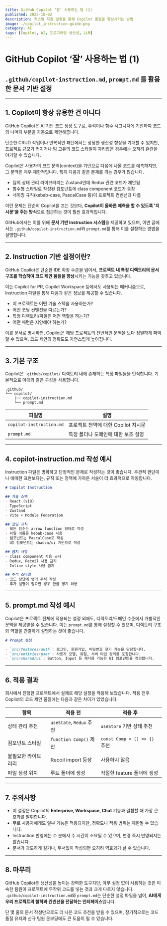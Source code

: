 ```yaml
---
title: GitHub Copilot ‘잘’ 사용하는 법 (1)
published: 2025-10-02
description: 커스텀 지침 설정을 통해 Copilot 품질을 향상시키는 방법
image: ./copilot_instruction-guide.png
category: AI
tags: [Copilot, AI, 프로그래밍 생산성, LLM]
---
```


# GitHub Copilot ‘잘’ 사용하는 법 (1)  
## `.github/copilot-instruction.md`, `prompt.md` 를 활용한 문서 기반 설정

---

## 1. Copilot이 항상 유용한 건 아니다

GitHub Copilot은 AI 기반 코드 생성 도구로, 주석이나 함수 시그니처에 기반하여 코드의 나머지 부분을 자동으로 제안해줍니다.

단순한 CRUD 작업이나 반복적인 패턴에서는 상당한 생산성 향상을 기대할 수 있지만, 프로젝트 규모가 커지거나 팀 고유의 코드 스타일이 자리잡은 경우에는 오히려 혼란을 야기할 수 있습니다.

Copilot은 사용자의 코드 문맥(context)을 기반으로 다음에 나올 코드를 예측하지만, 그 문맥은 매우 제한적입니다. 특히 다음과 같은 문제를 겪는 경우가 많습니다.

- 팀의 상태 관리 라이브러리는 Zustand인데 Redux 관련 코드가 제안됨
- 함수형 스타일로 작성된 컴포넌트에 class component 코드가 등장
- 네이밍 규칙(kebab-case, PascalCase 등)이 프로젝트 컨벤션과 다름

이런 문제는 단순히 Copilot을 끄는 것보다, **Copilot이 올바른 예측을 할 수 있도록 '지시문'을 주는 방식**으로 접근하는 것이 훨씬 효과적입니다.

GitHub에서는 이를 위해 **문서 기반 Instruction 시스템**을 제공하고 있으며, 이번 글에서는 `.github/copilot-instruction.md`와 `prompt.md`를 통해 이를 설정하는 방법을 설명합니다.

---

## 2. Instruction 기반 설정이란?

GitHub Copilot은 단순한 IDE 확장 수준을 넘어서, **프로젝트 내 특정 디렉토리의 문서 구조를 학습하여 코드 제안 품질을 향상**시키는 기능을 갖추고 있습니다.

이는 Copilot for PR, Copilot Workspace 등에서도 사용되는 메커니즘으로, Instruction 파일을 통해 다음과 같은 정보를 제공할 수 있습니다.

- 이 프로젝트는 어떤 기술 스택을 사용하는가?
- 어떤 코딩 컨벤션을 따르는가?
- 특정 디렉토리/파일은 어떤 역할을 하는가?
- 어떤 패턴은 지양해야 하는가?

이를 문서로 명시하면, Copilot은 해당 프로젝트의 전반적인 문맥을 보다 정밀하게 파악할 수 있으며, 코드 제안의 정확도도 자연스럽게 높아집니다.

---

## 3. 기본 구조

Copilot은 `.github/copilot/` 디렉토리 내에 존재하는 특정 파일들을 인식합니다. 기본적으로 아래와 같은 구성을 사용합니다.

```
.github/
└── copilot/
    ├── copilot-instruction.md
    └── prompt.md
```

| 파일명 | 설명 |
|--------|------|
| `copilot-instruction.md` | 프로젝트 전역에 대한 Copilot 지시문 |
| `prompt.md` | 특정 폴더나 도메인에 대한 보조 설명 |

---

## 4. copilot-instruction.md 작성 예시

Instruction 파일은 명확하고 단정적인 문체로 작성하는 것이 좋습니다. 주관적 판단이나 애매한 표현보다는, 규칙 또는 정책에 가까운 서술이 더 효과적으로 작동합니다.

```md
# Copilot Instruction

## 기술 스택
- React (v18)
- TypeScript
- Zustand
- Vite + Module Federation

## 코딩 규칙
- 모든 함수는 arrow function 형태로 작성
- 파일 이름은 kebab-case 사용
- 컴포넌트는 PascalCase로 작성
- UI 컴포넌트는 shadcn/ui 기반으로 작성

## 금지 사항
- class component 사용 금지
- Redux, Recoil 사용 금지
- Inline style 사용 금지

## 주석 스타일
- 코드 상단에 영어 주석 작성
- 추가 설명이 필요한 경우 한글 병기 허용
```

---

## 5. prompt.md 작성 예시

Copilot은 프로젝트 전체에 적용되는 설정 외에도, 디렉토리/도메인 수준에서 개별적인 문맥을 제공받을 수 있습니다. 이는 `prompt.md`를 통해 설정할 수 있으며, 디렉토리 구조와 역할을 간결하게 설명하는 것이 좋습니다.

```md
# Prompt 설정

- `src/features/auth`: 로그인, 회원가입, 비밀번호 찾기 기능을 담당합니다.
- `src/entities/user`: 사용자 모델, 유틸, 서버 타입 정의를 포함합니다.
- `src/shared/ui`: Button, Input 등 재사용 가능한 UI 컴포넌트를 정의합니다.
```

---

## 6. 적용 결과

회사에서 진행한 프로젝트에서 실제로 해당 설정을 적용해 보았습니다. 적용 전후 Copilot의 코드 제안 품질에는 다음과 같은 차이가 있었습니다.

| 항목 | 적용 전 | 적용 후 |
|------|---------|---------|
| 상태 관리 추천 | `useState`, `Redux` 추천 | `useStore` 기반 상태 추천 |
| 컴포넌트 스타일 | `function Comp()` 제안 | `const Comp = () => {}` 추천 |
| 불필요한 라이브러리 | Recoil import 등장 | 사용하지 않음 |
| 파일 생성 위치 | 루트 폴더에 생성 | 적절한 feature 폴더에 생성 |

---

## 7. 주의사항

- 이 설정은 Copilot의 **Enterprise, Workspace, Chat** 기능과 결합할 때 가장 큰 효과를 발휘합니다.
- 무료 사용자에게도 일부 기능은 적용되지만, 정확도나 적용 범위는 제한될 수 있습니다.
- Instruction 반영에는 수 분에서 수 시간이 소요될 수 있으며, 변경 즉시 반영되지는 않습니다.
- 문서가 과도하게 길거나, 두서없이 작성되면 오히려 역효과가 날 수 있습니다.

---

## 8. 마무리

GitHub Copilot은 생산성을 높이는 강력한 도구지만, 아무 설정 없이 사용하는 것은 미숙한 팀원이 프로젝트에 무작위 코드를 넣는 것과 크게 다르지 않습니다.  
`.github/copilot-instruction.md`와 `prompt.md`는 단순한 설정 파일을 넘어, **AI에게 우리 프로젝트의 철학과 컨벤션을 전달하는 인터페이스**입니다.

단 몇 줄의 문서 작성만으로도 더 나은 코드 추천을 받을 수 있으며, 장기적으로는 코드 품질 유지와 신규 팀원 온보딩에도 큰 도움이 될 수 있습니다.
